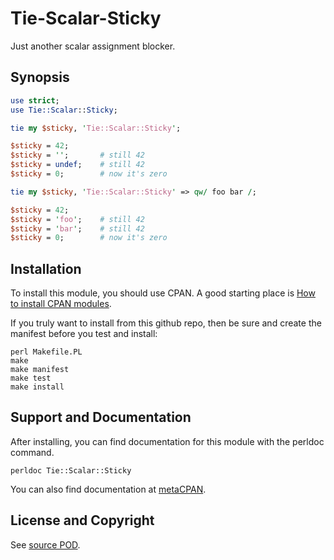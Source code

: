 Tie-Scalar-Sticky
=================
Just another scalar assignment blocker.

Synopsis
--------
```perl
use strict;
use Tie::Scalar::Sticky;

tie my $sticky, 'Tie::Scalar::Sticky';

$sticky = 42;
$sticky = '';       # still 42
$sticky = undef;    # still 42
$sticky = 0;        # now it's zero

tie my $sticky, 'Tie::Scalar::Sticky' => qw/ foo bar /;

$sticky = 42;
$sticky = 'foo';    # still 42
$sticky = 'bar';    # still 42
$sticky = 0;        # now it's zero
```

Installation
------------
To install this module, you should use CPAN. A good starting
place is [How to install CPAN modules](http://www.cpan.org/modules/INSTALL.html).

If you truly want to install from this github repo, then
be sure and create the manifest before you test and install:
```
perl Makefile.PL
make
make manifest
make test
make install
```

Support and Documentation
-------------------------
After installing, you can find documentation for this module with the
perldoc command.
```
perldoc Tie::Scalar::Sticky
```
You can also find documentation at [metaCPAN](https://metacpan.org/pod/Tie::Scalar::Sticky).

License and Copyright
---------------------
See [source POD](/lib/Tie/Scalar/Sticky.pm).
